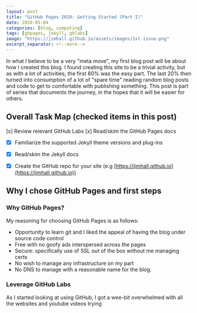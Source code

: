 ```yaml
---
layout: post
title: "GitHub Pages 2020: Getting Started (Part I)"
date: 2020-05-04
categories: [blog, computing]
tags: [ghpages, jekyll, ghlabs]
image: "https://jimhall.github.io/assets/images/1st-issue.png"
excerpt_separator: <!--more-->
---
```


In what I believe to be a very "meta move", my first blog post will be about
how I created this blog. I found creating this site to be a trivial activity,
but as with a lot of activities, the first 80% was the easy part. The last 20%
then turned into consumption of a lot of "spare time" reading random blog posts and code to
get to comfortable with publishing something. This post is part of
series that documents the journey, in the hopes that it will be easier for
others.

<!--more-->

## Overall Task Map (checked items in this post)

[x] Review relevant GitHub Labs
[x] Read/skim the GitHub Pages docs
- [x] Familiarize the supported Jekyll theme versions and plug-ins
- [x] Read/skim the Jekyll docs
- [x] Create the GitHub repo for your site (e.g [https://jimhall.github.io](https://jimhall.github.io))



## Why I chose GitHub Pages and first steps

### Why GitHub Pages?

My reasoning for choosing GitHub Pages is as follows:

- Opportunity to learn git and I liked the appeal of having the blog under source
  code control
- Free with no goofy ads interspersed across the pages
- Secure: specifically use of SSL out of the box without me managing certs
- No wish to manage any infrastructure on my part
- No DNS to manage with a reasonable name for the blog.

### Leverage GitHub Labs

As I started looking at using GitHub, I got a wee-bit overwhelmed with all the
websites and youtube videos trying 

